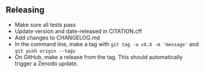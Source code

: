 ## Releasing
- Make sure all tests pass
- Update version and date-released in CITATION.cff
- Add changes to CHANGELOG.md
- In the command line, make a tag with `git tag -a vX.X -m 'message'` and `git push origin --tags`
- On GitHub, make a release from the tag. This should automatically trigger a Zenodo update.